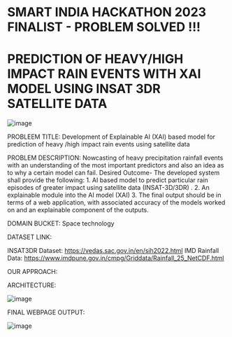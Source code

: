# SMART INDIA HACKATHON 2023 FINALIST - PROBLEM SOLVED !!!

# PREDICTION OF HEAVY/HIGH IMPACT RAIN EVENTS WITH XAI MODEL USING INSAT 3DR SATELLITE DATA

![image](https://github.com/rahul13289/SMART-INDIA-HACKATHON_INSAT3DR_XAI/assets/97829880/55e5444f-b8c7-4504-97f8-ab9c118fd99d)

PROBLEEM TITLE: Development of Explainable AI (XAI) based model for prediction of heavy /high impact rain events using satellite data

PROBLEM DESCRIPTION: Nowcasting of heavy precipitation rainfall events with an understanding of the most important predictors and also an idea as to why a certain model can fail. Desired Outcome- The developed system shall provide the following: 1. AI based model to predict particular rain episodes of greater impact using satellite data (INSAT-3D/3DR) . 2. An explainable module into the AI model (XAI) 3. The final output should be in terms of a web application, with associated accuracy of the models worked on and an explainable component of the outputs.

DOMAIN BUCKET: Space technology

DATASET LINK: 

INSAT3DR Dataset: https://vedas.sac.gov.in/en/sih2022.html
IMD Rainfall Data: https://www.imdpune.gov.in/cmpg/Griddata/Rainfall_25_NetCDF.html

OUR APPROACH:








ARCHITECTURE:

![image](https://github.com/rahul13289/SMART-INDIA-HACKATHON_INSAT3DR_XAI/assets/97829880/4d1c7a47-b080-4212-8cd6-8f2c41f29337)

FINAL WEBPAGE OUTPUT:

![image](https://github.com/rahul13289/SMART-INDIA-HACKATHON_INSAT3DR_XAI/assets/97829880/ebced306-9123-4781-98f8-0af5a494027e)




